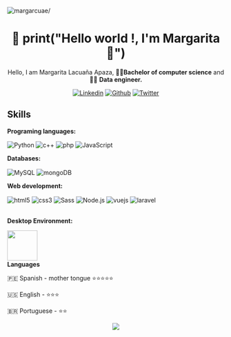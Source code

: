 <p align="left"> <img src=https://komarev.com/ghpvc/?username=margarcuae alt=margarcuae/></p>

<h1 align="center">👋 print("Hello world !,  I'm Margarita 🌼") </h1> 
<div align="center">
  <p>Hello, I am Margarita Lacuaña Apaza, 👩‍🎓<b>Bachelor of computer science</b> and 👩‍💻 <b> Data engineer.</b> </p>




[![Linkedin](https://img.shields.io/badge/-LinkedIn-blue?style=flat&logo=Linkedin&logoColor=white)](https://www.linkedin.com/in/margarcuae/)
[![Github](https://img.shields.io/badge/-Github-000?style=flat&logo=Github&logoColor=white)](https://github.com/margarcuae)
[![Twitter](https://img.shields.io/twitter/url?style=social&url=https%3A%2F%2Ftwitter.com%2Fmardecode)](https://twitter.com/mardecode)
</div>


<h2 align="left">Skills </h2> 
<div style="display: inline_block">
  <p><b> Programing languages:</b> </p>
  <img align="center" alt="Python"  src="https://img.shields.io/badge/Python-3776AB?style=for-the-badge&logo=python&logoColor=white">
  <img align="center" alt="c++" src="https://img.shields.io/badge/C%2B%2B-00599C?style=for-the-badge&logo=c%2B%2B&logoColor=white">
  <img align="center" alt="php" src="https://img.shields.io/badge/PHP-777BB4?style=for-the-badge&logo=php&logoColor=white">
  <img align="center" alt="JavaScript" src="https://img.shields.io/badge/JavaScript-F7DF1E?style=for-the-badge&logo=javascript&logoColor=black">
</div>

<div style="display: inline_block">
  <p><b> Databases:</b> </p>
  <img align="center" alt="MySQL" src="https://img.shields.io/badge/MySQL-00000F?style=for-the-badge&logo=mysql&logoColor=white">
  <img align="center" alt="mongoDB" src="https://img.shields.io/badge/MongoDB-4EA94B?style=for-the-badge&logo=mongodb&logoColor=white">
  
</div>

<div style="display: inline_block">
  <p><b> Web development:</b> </p>
  <img align="center" alt="html5"  src="https://img.shields.io/badge/HTML5-E34F26?style=for-the-badge&logo=html5&logoColor=white">
  <img align="center" alt="css3"  src="https://img.shields.io/badge/CSS3-1572B6?style=for-the-badge&logo=css3&logoColor=white">
  <img align="center" alt="Sass"  src="https://img.shields.io/badge/Sass-CC6699?style=for-the-badge&logo=sass&logoColor=white">
  <img align="center" alt="Node.js"  src="https://img.shields.io/badge/Node.js-43853D?style=for-the-badge&logo=node.js&logoColor=white">
  <img align="center" alt="vuejs" src="https://img.shields.io/badge/Vue.js-35495E?style=for-the-badge&logo=vue.js&logoColor=4FC08D">
  <img align="center" alt="laravel" src="https://img.shields.io/badge/Laravel-FF2D20?style=for-the-badge&logo=laravel&logoColor=white">
</div>
<br>
<p><b> Desktop Environment:</b> </p>
<img height="70px" src="https://user-images.githubusercontent.com/18340241/160928113-be3fe0a2-4a20-4523-b398-b81233aa16aa.png"/>




<br>
<b>Languages</b>

  🇵🇪 Spanish - mother tongue ⭐⭐⭐⭐⭐

  🇺🇸 English - ⭐⭐⭐

  🇧🇷 Portuguese - ⭐⭐



<div align="center">
  <a href="https://github.com/margarcuae">
  <img  src="https://github-readme-stats.vercel.app/api?username=margarcuae&show_icons=true&theme=flag-india&include_all_commits=true&count_private=true"/>
</div>
